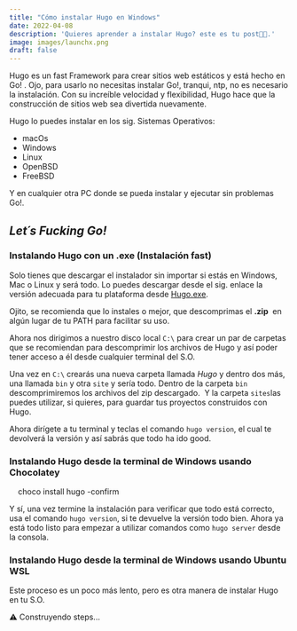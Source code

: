 ```yaml
---
title: "Cómo instalar Hugo en Windows"
date: 2022-04-08
description: 'Quieres aprender a instalar Hugo? este es tu post👊🤠.'
image: images/launchx.png
draft: false
---
```


Hugo es un fast Framework para crear sitios web estáticos y está hecho en Go! . Ojo, para usarlo no necesitas instalar Go!, tranqui, ntp, no es necesario la instalación. Con su increíble velocidad y flexibilidad, Hugo hace que la construcción de sitios web sea divertida nuevamente.

Hugo lo puedes instalar en los sig. Sistemas Operativos:
- macOs
- Windows
- Linux
- OpenBSD
- FreeBSD 

Y en cualquier otra PC donde se pueda instalar y ejecutar sin problemas Go!.

## *Let´s Fucking Go!*

### Instalando Hugo con un .exe (Instalación fast)

Solo tienes que descargar el instalador sin importar si estás en Windows, Mac o Linux y será todo. Lo puedes descargar desde el sig. enlace la versión  adecuada para tu plataforma desde [Hugo.exe](https://github.com/gohugoio/hugo/releases).

Ojito, se recomienda que lo instales o mejor, que descomprimas el **.zip**  en algún lugar de tu PATH para facilitar su uso. 

Ahora nos dirigimos a nuestro disco local `C:\` para crear un par de carpetas que se recomiendan para descomprimir los archivos de Hugo y así poder tener acceso a él desde cualquier terminal del S.O.

Una vez en `C:\` crearás una nueva carpeta llamada *Hugo* y dentro dos más, una llamada `bin` y otra `site` y sería todo. Dentro de la carpeta `bin` descomprimiremos los archivos del zip descargado.  Y la carpeta `sites`las puedes utilizar, si quieres, para guardar tus proyectos construidos con Hugo.

Ahora dirígete a tu terminal y teclas el comando `hugo version`, el cual te devolverá la versión y así sabrás que todo ha ido good.

### Instalando Hugo desde la terminal de Windows usando Chocolatey

    choco install hugo -confirm

Y sí, una vez termine la instalación para verificar que todo está correcto, usa el comando `hugo version`, si te devuelve la versión todo bien. Ahora ya está todo listo para empezar a utilizar comandos como `hugo server` desde la consola.

### Instalando Hugo desde la terminal de Windows usando Ubuntu WSL

Este proceso es un poco más lento, pero es otra manera de instalar Hugo en tu S.O.

⚠️ Construyendo steps...